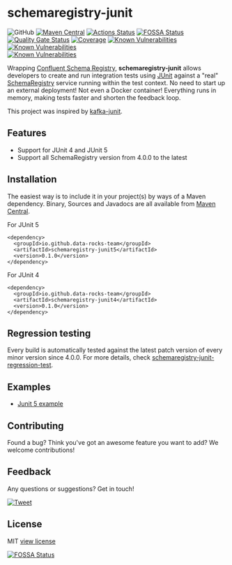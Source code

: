 # schemaregistry-junit

![GitHub](https://img.shields.io/github/license/data-rocks-team/schemaregistry-junit)
[![Maven Central](https://img.shields.io/maven-central/v/io.github.data-rocks-team/schemaregistry-junit5.svg)](http://search.maven.org/#search%7Cga%7C1%7Cg%3Aio.github.data-rocks-team%20a%3Aschemaregistry-junit5)
[![Actions Status](https://github.com/data-rocks-team/schemaregistry-junit/workflows/build/badge.svg)](https://github.com/data-rocks-team/schemaregistry-junit/actions)
[![FOSSA Status](https://app.fossa.com/api/projects/git%2Bgithub.com%2Fdata-rocks-team%2Fschemaregistry-junit.svg?type=shield)](https://app.fossa.com/projects/git%2Bgithub.com%2Fdata-rocks-team%2Fschemaregistry-junit?ref=badge_shield)
[![Quality Gate Status](https://sonarcloud.io/api/project_badges/measure?project=data-rocks-team_schemaregistry-junit&metric=alert_status)](https://sonarcloud.io/dashboard?id=data-rocks-team_schemaregistry-junit)
[![Coverage](https://sonarcloud.io/api/project_badges/measure?project=data-rocks-team_schemaregistry-junit&metric=coverage)](https://sonarcloud.io/dashboard?id=data-rocks-team_schemaregistry-junit)
[![Known Vulnerabilities](https://snyk.io/test/github/data-rocks-team/schemaregistry-junit/badge.svg?targetFile=schemaregistry-junit-core/build.gradle)](https://snyk.io/test/github/data-rocks-team/schemaregistry-junit?targetFile=schemaregistry-junit-core/build.gradle)
[![Known Vulnerabilities](https://snyk.io/test/github/data-rocks-team/schemaregistry-junit/badge.svg?targetFile=schemaregistry-junit4/build.gradle)](https://snyk.io/test/github/data-rocks-team/schemaregistry-junit?targetFile=schemaregistry-junit4/build.gradle)	
[![Known Vulnerabilities](https://snyk.io/test/github/data-rocks-team/schemaregistry-junit/badge.svg?targetFile=schemaregistry-junit5/build.gradle)](https://snyk.io/test/github/data-rocks-team/schemaregistry-junit?targetFile=schemaregistry-junit5/build.gradle)

Wrapping [Confluent Schema Registry](https://docs.confluent.io/current/schema-registry/), 
**schemaregistry-junit** allows developers to create and run integration tests using 
[JUnit](https://junit.org/) against a "real" 
[SchemaRegistry](https://github.com/confluentinc/schema-registry) service running within the test 
context. No need to start up an external deployment! Not even a Docker container! Everything runs 
in memory, making tests faster and shorten the feedback loop.

This project was inspired by [kafka-junit](https://github.com/salesforce/kafka-junit).

## Features
- Support for JUnit 4 and JUnit 5
- Support all SchemaRegistry version from 4.0.0 to the latest

## Installation
The easiest way is to include it in your project(s) by ways of a Maven dependency. Binary, Sources 
and Javadocs are all available from 
[Maven Central](https://search.maven.org/search?q=g:io.github.data-rocks-team).

For JUnit 5
```
<dependency>
  <groupId>io.github.data-rocks-team</groupId>
  <artifactId>schemaregistry-junit5</artifactId>
  <version>0.1.0</version>
</dependency>
```
For JUnit 4
```
<dependency>
  <groupId>io.github.data-rocks-team</groupId>
  <artifactId>schemaregistry-junit4</artifactId>
  <version>0.1.0</version>
</dependency>
```

## Regression testing
Every build is automatically tested against the latest patch version of every minor version since 4.0.0. For more 
details, check [schemaregistry-junit-regression-test](/schemaregistry-junit-test/schemaregistry-junit-regression-test).

## Examples
- [Junit 5 example](/examples/junit-5)

## Contributing
Found a bug? Think you've got an awesome feature you want to add? We welcome contributions!

## Feedback
Any questions or suggestions? Get in touch!

[![Tweet](https://img.shields.io/twitter/url/http/shields.io.svg?style=social)](https://twitter.com/FraNobilia)

## License
MIT [view license](/LICENSE)




[![FOSSA Status](https://app.fossa.com/api/projects/git%2Bgithub.com%2Fdata-rocks-team%2Fschemaregistry-junit.svg?type=large)](https://app.fossa.com/projects/git%2Bgithub.com%2Fdata-rocks-team%2Fschemaregistry-junit?ref=badge_large)